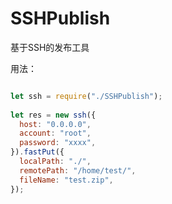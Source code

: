 # SSHPublish
基于SSH的发布工具


用法：

```js

let ssh = require("./SSHPublish");
 
let res = new ssh({
  host: "0.0.0.0",
  account: "root",
  password: "xxxx",
}).fastPut({
  localPath: "./",
  remotePath: "/home/test/",
  fileName: "test.zip",
});

```
